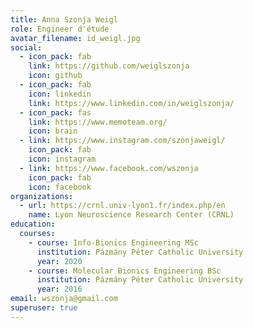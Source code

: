 ```yaml
---
title: Anna Szonja Weigl
role: Engineer d'étude
avatar_filename: id_weigl.jpg
social:
  - icon_pack: fab
    link: https://github.com/weiglszonja
    icon: github
  - icon_pack: fab
    icon: linkedin
    link: https://www.linkedin.com/in/weiglszonja/
  - icon_pack: fas
    link: https://www.memoteam.org/
    icon: brain
  - link: https://www.instagram.com/szonjaweigl/
    icon_pack: fab
    icon: instagram
  - link: https://www.facebook.com/wszonja
    icon_pack: fab
    icon: facebook
organizations:
  - url: https://crnl.univ-lyon1.fr/index.php/en
    name: Lyon Neuroscience Research Center (CRNL)
education:
  courses:
    - course: Info-Bionics Engineering MSc
      institution: Pázmány Péter Catholic University
      year: 2020
    - course: Molecular Bionics Engineering BSc
      institution: Pázmány Péter Catholic University
      year: 2016
email: wszonja@gmail.com
superuser: true
---
```

